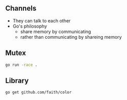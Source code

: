 ## Channels

- They can talk to each other
- Go's philosophy
  - share memory by communicating
  - rather than communicating by shareing memory

## Mutex

```sh
go run -race .
```

## Library

```sh
go get github.com/faith/color
```
